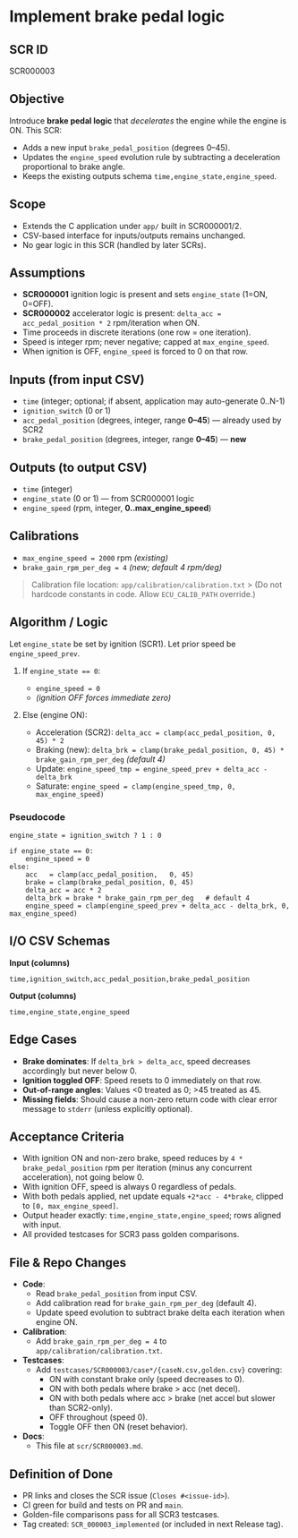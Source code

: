 # Implement brake pedal logic

## SCR ID
SCR000003

## Objective
Introduce **brake pedal logic** that *decelerates* the engine while the engine is ON. This SCR:
- Adds a new input `brake_pedal_position` (degrees 0–45).
- Updates the `engine_speed` evolution rule by subtracting a deceleration proportional to brake angle.
- Keeps the existing outputs schema `time,engine_state,engine_speed`.

## Scope
- Extends the C application under `app/` built in SCR000001/2.
- CSV-based interface for inputs/outputs remains unchanged.
- No gear logic in this SCR (handled by later SCRs).

## Assumptions
- **SCR000001** ignition logic is present and sets `engine_state` (1=ON, 0=OFF).
- **SCR000002** accelerator logic is present: `delta_acc = acc_pedal_position * 2` rpm/iteration when ON.
- Time proceeds in discrete iterations (one row = one iteration).
- Speed is integer rpm; never negative; capped at `max_engine_speed`.
- When ignition is OFF, `engine_speed` is forced to 0 on that row.

## Inputs (from input CSV)
- `time` (integer; optional; if absent, application may auto-generate 0..N-1)
- `ignition_switch` (0 or 1)
- `acc_pedal_position` (degrees, integer, range **0–45**) — already used by SCR2
- `brake_pedal_position` (degrees, integer, range **0–45**) — **new**

## Outputs (to output CSV)
- `time` (integer)
- `engine_state` (0 or 1) — from SCR000001 logic
- `engine_speed` (rpm, integer, **0..max_engine_speed**)

## Calibrations
- `max_engine_speed = 2000` rpm  *(existing)*
- `brake_gain_rpm_per_deg = 4`  *(new; default 4 rpm/deg)*

> Calibration file location: `app/calibration/calibration.txt` > (Do not hardcode constants in code. Allow `ECU_CALIB_PATH` override.)

## Algorithm / Logic
Let `engine_state` be set by ignition (SCR1). Let prior speed be `engine_speed_prev`.

1. If `engine_state == 0`:
   - `engine_speed = 0`
   - *(ignition OFF forces immediate zero)*

2. Else (engine ON):
   - Acceleration (SCR2): `delta_acc = clamp(acc_pedal_position, 0, 45) * 2`
   - Braking (new): `delta_brk = clamp(brake_pedal_position, 0, 45) * brake_gain_rpm_per_deg` *(default 4)*
   - Update: `engine_speed_tmp = engine_speed_prev + delta_acc - delta_brk`
   - Saturate: `engine_speed = clamp(engine_speed_tmp, 0, max_engine_speed)`

### Pseudocode
```
engine_state = ignition_switch ? 1 : 0

if engine_state == 0:
    engine_speed = 0
else:
    acc   = clamp(acc_pedal_position,   0, 45)
    brake = clamp(brake_pedal_position, 0, 45)
    delta_acc = acc * 2
    delta_brk = brake * brake_gain_rpm_per_deg   # default 4
    engine_speed = clamp(engine_speed_prev + delta_acc - delta_brk, 0, max_engine_speed)
```

## I/O CSV Schemas
**Input (columns)**
```
time,ignition_switch,acc_pedal_position,brake_pedal_position
```
**Output (columns)**
```
time,engine_state,engine_speed
```

## Edge Cases
- **Brake dominates**: If `delta_brk > delta_acc`, speed decreases accordingly but never below 0.
- **Ignition toggled OFF**: Speed resets to 0 immediately on that row.
- **Out-of-range angles**: Values <0 treated as 0; >45 treated as 45.
- **Missing fields**: Should cause a non-zero return code with clear error message to `stderr` (unless explicitly optional).

## Acceptance Criteria
- With ignition ON and non-zero brake, speed reduces by `4 * brake_pedal_position` rpm per iteration (minus any concurrent acceleration), not going below 0.
- With ignition OFF, speed is always 0 regardless of pedals.
- With both pedals applied, net update equals `+2*acc - 4*brake`, clipped to `[0, max_engine_speed]`.
- Output header exactly: `time,engine_state,engine_speed`; rows aligned with input.
- All provided testcases for SCR3 pass golden comparisons.

## File & Repo Changes
- **Code**:
  - Read `brake_pedal_position` from input CSV.
  - Add calibration read for `brake_gain_rpm_per_deg` (default 4).
  - Update speed evolution to subtract brake delta each iteration when engine ON.
- **Calibration**:
  - Add `brake_gain_rpm_per_deg = 4` to `app/calibration/calibration.txt`.
- **Testcases**:
  - Add `testcases/SCR000003/case*/{caseN.csv,golden.csv}` covering:
    - ON with constant brake only (speed decreases to 0).
    - ON with both pedals where brake > acc (net decel).
    - ON with both pedals where acc > brake (net accel but slower than SCR2-only).
    - OFF throughout (speed 0).
    - Toggle OFF then ON (reset behavior).
- **Docs**:
  - This file at `scr/SCR000003.md`.

## Definition of Done
- PR links and closes the SCR issue (`Closes #<issue-id>`).
- CI green for build and tests on PR and `main`.
- Golden-file comparisons pass for all SCR3 testcases.
- Tag created: `SCR_000003_implemented` (or included in next Release tag).
